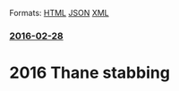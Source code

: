 
Formats: [HTML](/news/2016/02/28/2016-thane-stabbing.html)  [JSON](/news/2016/02/28/2016-thane-stabbing.json)  [XML](/news/2016/02/28/2016-thane-stabbing.xml)  

### [2016-02-28](/news/2016/02/28/index.md)

# 2016 Thane stabbing



